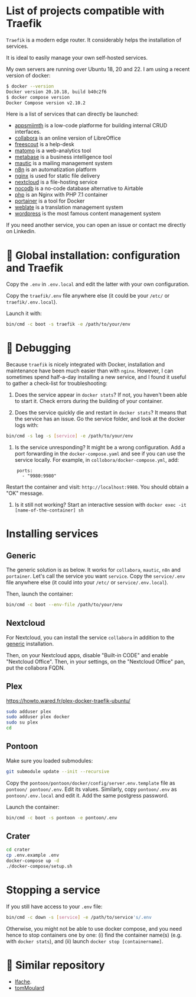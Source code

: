 # List of projects compatible with Traefik 


`Traefik` is a modern edge router. It considerably helps the installation of services. 

It is ideal to easily manage your own self-hosted services.

My own servers are running over Ubuntu 18, 20 and 22. I am using a recent version of docker:

```bash
$ docker --version
Docker version 20.10.18, build b40c2f6
$ docker compose version
Docker Compose version v2.10.2
```

Here is a list of services that can directly be launched:

- [appsmiimth](#generic) is a low-code platforme for building internal CRUD interfaces.
- [collabora](#collabora) is an online version of LibreOffice
- [freescout](#freescout) is a help-desk
- [matomo](#matomo) is a web-analytics tool
- [metabase](#metabase) is a business intelligence tool
- [mautic](#generic) is a mailing management system
- [n8n](#generic) is an automatization platform
- [nginx](#generic) is used for static file delivery
- [nextcloud](#nextcloud) is a file-hosting service
- [nocodb](#nocodb) is a no-code database alternative to Airtable
- [php](#generic) is an Nginx with PHP 7.1 container
- [portainer](#generic) is a tool for Docker
- [weblate](#generic) is a translation management system 
- [wordpress](#generic) is the most famous content management system


If you need another service, you can open an issue or contact me directly on Linkedin.


# :beaver: Global installation: configuration and Traefik

Copy the `.env` in `.env.local` and edit the latter with your own configuration.

Copy the `traefik/.env` file anywhere else (it could be your `/etc/` or `traefik/.env.local`). 

Launch it with:

```bash
bin/cmd -c boot -s traefik -e /path/to/your/env 
```

# :bug: Debugging 

Because `traefik` is nicely integrated with Docker, installation and maintenance have been much easier than with `nginx`.
However, I can sometimes spend half-a-day installing a new service, and I found it useful to gather a check-list for troubleshooting:

1. Does the service appear in `docker stats`? If not, you haven't been able to start it. Check errors during the building of your container.

1. Does the service quickly die and restart in `docker stats`? It means that the service has an issue. Go the service folder, and look at the docker logs with: 

```bash
bin/cmd -s log -s [service] -e /path/to/your/env
```

1. Is the service unresponding? It might be a wrong configuration. Add a port forwarding in the `docker-compose.yaml` and see if you can use the service locally. For example, in `collobora/docker-compose.yml`, add:

```
    ports:
      - "9980:9980"
```

Restart the container and visit: `http://localhost:9980`. You should obtain a "OK" message.

1. Is it still not working? Start an interactive session with `docker exec -it [name-of-the-container] sh` 


# Installing services

## Generic

The generic solution is as below. It works for `collabora`, `mautic`, `n8n` and `portainer`.
Let's call the service you want `service`. 
Copy the `service/.env` file anywhere else (it could into your `/etc/` or `service/.env.local`). 

Then, launch the container:

```bash
bin/cmd -c boot --env-file /path/to/your/env
```

## Nextcloud

For Nextcloud, you can install the service `collabora` in addition to the [generic](#generic) installation.

Then, on your Nextcloud apps, disable "Built-in CODE" and enable "Nextcloud Office". Then, in your settings, on the "Nextcloud Office" pan, put the collabora FQDN.


## Plex

https://howto.wared.fr/plex-docker-traefik-ubuntu/

```bash
sudo adduser plex
sudo adduser plex docker
sudo su plex
cd

```


## Pontoon

Make sure you loaded submodules:

```bash
git submodule update --init --recursive
```

Copy the `pontoon/pontoon/docker/config/server.env.template` file as `pontoon/ pontoon/.env`. Edit its values. 
Similarly, copy `pontoon/.env` as `pontoon/.env.local` and edit it. Add the same postgress password.

Launch the container:

```bash
bin/cmd -c boot -s pontoon -e pontoon/.env
```

## Crater

```bash
cd crater
cp .env.example .env
docker-compose up -d
./docker-compose/setup.sh
```

# Stopping a service

If you still have access to your `.env` file:

```bash
bin/cmd -c down -s [service] -e /path/to/service's/.env
```

Otherwise, you might not be able to use docker compose, and you need hence to stop containers one by one: (i) find the container name(s) (e.g. with `docker stats`), and (ii) launch `docker stop [containername]`.

# :pray: Similar repository

- [lfache](https://github.com/lfache/awesome-traefik).
- [tomMoulard](https://github.com/tomMoulard/make-my-server)


